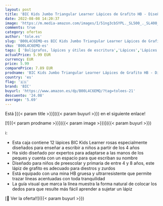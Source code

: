```yaml
---
layout: post
title: 'BIC Kids Jumbo Triangular Learner Lápices de Grafito HB - Diseño en Rosa  Caja de 12 unidades'
date: 2022-08-08 14:20:37
image: 'https://m.media-amazon.com/images/I/51ng3cbSYPL._SL500_._SL400_.jpg'
comments: true
category: ofertas
author: 'tole.es'
slug: 'B00L4C6EMQ-es BIC Kids Jumbo Triangular Learner Lápices de Grafito HB -...'
sku: 'B00L4C6EMQ-es'
tags: [ 'Bolígrafos, lápices y útiles de escritura','Lápices','Lápices de madera','Oficina y papelería','bic','lápices','🇪🇸', ]
actualPrice: 5.99 EUR
currency: EUR
price: 5.99
comparePrice: 7.89 EUR
prodname: 'BIC Kids Jumbo Triangular Learner Lápices de Grafito HB - Diseño en Rosa  Caja de 12 unidades'
country: 'es'
flag: '🇪🇸'
brand: 'BIC'
buyurl: 'https://www.amazon.es/dp/B00L4C6EMQ/?tag=tolees-21'
descuento: '24.08'
average: '5.69'
---
```


Está [{{< param title >}}]({{< param buyurl >}}) en el siguiente enlace!

[![{{< param prodname >}}]({{< param image >}})]({{< param buyurl >}})

ℹ️:

- Esta caja contiene 12 lápices BIC Kids Learner rosas especialmente diseñados para enseñar a escribir a niños a partir de los 4 años
- Ha sido diseñado por expertos para adaptarse a las manos de los peques y cuenta con un espacio para que escriban su nombre
- Diseñado para niños de preescolar y primaria de entre 4 y 8 años, este lápiz de grafito es adecuado para diestros y zurdos
- Está equipado con una mina HB gruesa y ultrarresistente que permite trazar líneas acentuadas con toda tranquilidad
- La guía visual que marca la línea muestra la forma natural de colocar los dedos para que resulte más fácil aprender a sujetar un lápiz

[🛒 Ver la oferta!!]({{< param buyurl >}})
